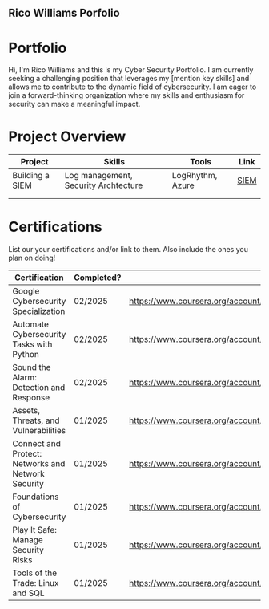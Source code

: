 ## Rico Williams Porfolio

# Portfolio

Hi, I'm Rico Williams and this is my Cyber Security Portfolio. I am currently seeking a challenging position that leverages my [mention key skills] and allows me to contribute to the dynamic field of cybersecurity. I am eager to join a forward-thinking organization where my skills and enthusiasm for security can make a meaningful impact.


# Project Overview 
|     Project     |                 Skills                |     Tools       |      Link       |
| --------------- | ------------------------------------- | --------------- | --------------- |
| Building a SIEM | Log management, Security Archtecture  | LogRhythm, Azure|  <a href="[https://google.com]https://github.com/iMentorYT/SIEM/tree/main">SIEM</a>   |
|                 |                                       |                 |                 |
|                 |                                       |                 |                 |


# Certifications 
List our your certifications and/or link to them. Also include the ones you plan on doing!

|     Certification     |               Completed?               |     Link       |
| --------------------  | -------------------------------------- | ---------------| 
| Google Cybersecurity Specialization|     02/2025      |                           https://www.coursera.org/account/accomplishments/specialization/5LL8JO3HP8TJ| 
  Automate Cybersecurity Tasks with Python|   02/2025   |                           https://www.coursera.org/account/accomplishments/verify/LGZWT9PVSC7F    | 
  Sound the Alarm: Detection and Response|    02/2025    |                           https://www.coursera.org/account/accomplishments/verify/FI0L6TVWTAE9   | 
  Assets, Threats, and Vulnerabilities|    01/2025       |                            https://www.coursera.org/account/accomplishments/verify/IRVEIBFN8SFP  | 
  Connect and Protect: Networks and Network Security|  01/2025  |                     https://www.coursera.org/account/accomplishments/verify/UQ6T6NB37A5J  | 
  Foundations of Cybersecurity|   01/2025|                                            https://www.coursera.org/account/accomplishments/verify/SNMSYPOYNP2H  | 
  Play It Safe: Manage Security Risks|    01/2025                            |     https://www.coursera.org/account/accomplishments/verify/HD5N6F0Z459V       |
  Tools of the Trade: Linux and SQL|                01/2025                |     https://www.coursera.org/account/accomplishments/verify/AVILGAQL8CI1       | 
